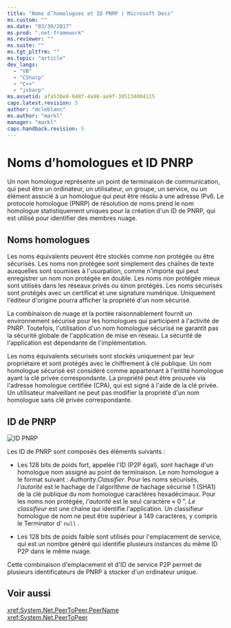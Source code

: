 ```yaml
---
title: "Noms d’homologues et ID PNRP | Microsoft Docs"
ms.custom: ""
ms.date: "03/30/2017"
ms.prod: ".net-framework"
ms.reviewer: ""
ms.suite: ""
ms.tgt_pltfrm: ""
ms.topic: "article"
dev_langs: 
  - "VB"
  - "CSharp"
  - "C++"
  - "jsharp"
ms.assetid: afa538e8-948f-4a98-aa9f-305134004115
caps.latest.revision: 5
author: "mcleblanc"
ms.author: "markl"
manager: "markl"
caps.handback.revision: 5
---
```

# Noms d’homologues et ID PNRP
Un nom homologue représente un point de terminaison de communication, qui peut être un ordinateur, un utilisateur, un groupe, un service, ou un élément associé à un homologue qui peut être résolu à une adresse IPv6.  Le protocole homologue \(PNRP\) de résolution de noms prend le nom homologue statistiquement uniques pour la création d'un ID de PNRP, qui est utilisé pour identifier des membres nuage.  
  
## Noms homologues  
 Les noms équivalents peuvent être stockés comme non protégée ou être sécurisés.  Les noms non protégée sont simplement des chaînes de texte auxquelles sont soumises à l'usurpation, comme n'importe qui peut enregistrer un nom non protégée en double.  Les noms non protégée mieux sont utilisés dans les réseaux privés ou sinon protégés.  Les noms sécurisés sont protégés avec un certificat et une signature numérique.  Uniquement l'éditeur d'origine pourra afficher la propriété d'un nom sécurisé.  
  
 La combinaison de nuage et la portée raisonnablement fournit un environnement sécurisé pour les homologues qui participent à l'activité de PNRP.  Toutefois, l'utilisation d'un nom homologue sécurisé ne garantit pas la sécurité globale de l'application de mise en réseau.  La sécurité de l'application est dépendante de l'implémentation.  
  
 Les noms équivalents sécurisés sont stockés uniquement par leur propriétaire et sont protégés avec le chiffrement à clé publique.  Un nom homologue sécurisé est considéré comme appartenant à l'entité homologue ayant la clé privée correspondante.  La propriété peut être prouvée via l'adresse homologue certifiée \(CPA\), qui est signé à l'aide de la clé privée.  Un utilisateur malveillant ne peut pas modifier la propriété d'un nom homologue sans clé privée correspondante.  
  
## ID de PNRP  
 ![ID PNRP](../../../docs/framework/network-programming/media/fdc9e8a0-4a1c-488d-a019-bc3a1973220c.png "fdc9e8a0\-4a1c\-488d\-a019\-bc3a1973220c")  
  
 Les ID de PNRP sont composés des éléments suivants :  
  
-   Les 128 bits de poids fort, appelée l'ID \(P2P égal\), sont hachage d'un homologue nom assigné au point de terminaison.  Le nom homologue a le format suivant : *Authority.Classifier*.  Pour les noms sécurisés, *l'autorité* est le hachage de l'algorithme de hachage sécurisé 1 \(SHA1\) de la clé publique du nom homologue caractères hexadécimaux.  Pour les noms non protégée, *l'autorité* est le seul caractère « 0 ".  *Le classifieur* est une chaîne qui identifie l'application.  Un classifieur homologue de nom ne peut être supérieur à 149 caractères, y compris le Terminator d' `null` .  
  
-   Les 128 bits de poids faible sont utilisés pour l'emplacement de service, qui est un nombre généré qui identifie plusieurs instances du même ID P2P dans le même nuage.  
  
 Cette combinaison d'emplacement et d'ID de service P2P permet de plusieurs identificateurs de PNRP à stocker d'un ordinateur unique.  
  
## Voir aussi  
 <xref:System.Net.PeerToPeer.PeerName>   
 <xref:System.Net.PeerToPeer>